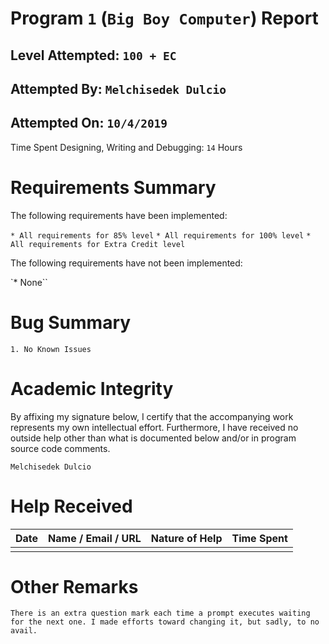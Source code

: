 # Program `1` (`Big Boy Computer`) Report
## Level Attempted: `100 + EC`
## Attempted By: `Melchisedek Dulcio`
## Attempted On: `10/4/2019`

Time Spent Designing, Writing and Debugging: `14` Hours

# Requirements Summary

The following requirements have been implemented:

`* All requirements for 85% level`
`* All requirements for 100% level`
`* All requirements for Extra Credit level`

The following requirements have not been implemented:

`* None``

# Bug Summary

`1. No Known Issues`

# Academic Integrity

By affixing my signature below, I certify that the accompanying work represents my own intellectual effort. Furthermore, I have received no outside help other than what is documented below and/or in program source code comments. 

`Melchisedek Dulcio`

# Help Received

| Date | Name / Email / URL | Nature of Help | Time Spent |
| --- | --- | --- | --- |
|  |  |  |  |

# Other Remarks

`There is an extra question mark each time a prompt executes waiting for the next one. I made efforts toward changing it, but sadly, to no avail.`
